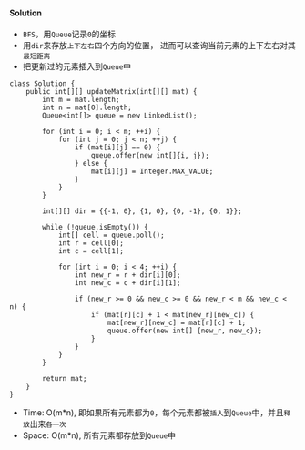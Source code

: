 #### Solution
* `BFS`，用`Queue`记录`0`的坐标
* 用`dir`来存放`上下左右`四个方向的位置， 进而可以查询当前元素的上下左右对其`最短距离`
* 把更新过的元素插入到`Queue`中
```
class Solution {
    public int[][] updateMatrix(int[][] mat) {
        int m = mat.length;
        int n = mat[0].length;
        Queue<int[]> queue = new LinkedList();
        
        for (int i = 0; i < m; ++i) {
            for (int j = 0; j < n; ++j) {
                if (mat[i][j] == 0) {
                    queue.offer(new int[]{i, j});
                } else {
                    mat[i][j] = Integer.MAX_VALUE;
                }
            }
        }

        int[][] dir = {{-1, 0}, {1, 0}, {0, -1}, {0, 1}};
        
        while (!queue.isEmpty()) {
            int[] cell = queue.poll();
            int r = cell[0];
            int c = cell[1];
            
            for (int i = 0; i < 4; ++i) {
                int new_r = r + dir[i][0];
                int new_c = c + dir[i][1];
                
                if (new_r >= 0 && new_c >= 0 && new_r < m && new_c < n) {
                    if (mat[r][c] + 1 < mat[new_r][new_c]) {
                        mat[new_r][new_c] = mat[r][c] + 1;
                        queue.offer(new int[] {new_r, new_c});
                    }
                }
            }
        }
        
        return mat;
    }
}
```
* Time: O(m*n), 即如果所有元素都为`0`，每个元素都被`插入`到`Queue`中，并且`释放`出来`各一次`
* Space: O(m*n), 所有元素都存放到`Queue`中
